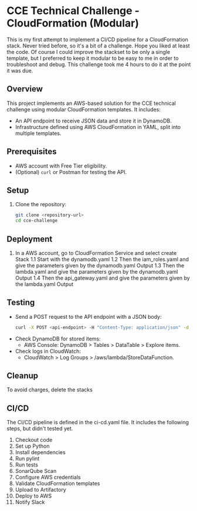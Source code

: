 # CCE Technical Challenge - CloudFormation (Modular)
This is my first attempt to implement a CI/CD pipeline for a CloudFormation stack.
Never tried before, so it's a bit of a challenge. Hope you liked at least the code.
Of course I could improve the stackset to be only a single template, but I preferred to keep it modular to be easy to me in order to troubleshoot and debug.
This challenge took me 4 hours to do it at the point it was due.

## Overview
This project implements an AWS-based solution for the CCE technical challenge using modular CloudFormation templates. It includes:
- An API endpoint to receive JSON data and store it in DynamoDB.
- Infrastructure defined using AWS CloudFormation in YAML, split into multiple templates.

## Prerequisites
- AWS account with Free Tier eligibility.
- (Optional) `curl` or Postman for testing the API.

## Setup
1. Clone the repository:
   ```bash
   git clone <repository-url>
   cd cce-challenge
   ```

## Deployment
1. In a AWS account, go to CloudFormation Service and select create Stack
 1.1 Start with the dynamodb.yaml
 1.2 Then the iam_roles.yaml and give the parameters given by the dynamodb.yaml Output
 1.3 Then the lambda.yaml and give the parameters given by the dynamodb.yaml Output
 1.4 Then the api_gateway.yaml and give the parameters given by the lambda.yaml Output   

## Testing
- Send a POST request to the API endpoint with a JSON body:
  ```bash
  curl -X POST <api-endpoint> -H "Content-Type: application/json" -d '{"name": "example", "value": 123}'
  ```
- Check DynamoDB for stored items:
  - AWS Console: DynamoDB > Tables > DataTable > Explore items.
- Check logs in CloudWatch:
  - CloudWatch > Log Groups > /aws/lambda/StoreDataFunction.

## Cleanup
To avoid charges, delete the stacks

## CI/CD
The CI/CD pipeline is defined in the ci-cd.yaml file. It includes the following steps, but didn't tested yet.
1. Checkout code
2. Set up Python
3. Install dependencies
4. Run pylint
5. Run tests
6. SonarQube Scan
7. Configure AWS credentials
8. Validate CloudFormation templates
9. Upload to Artifactory
10. Deploy to AWS
11. Notify Slack
